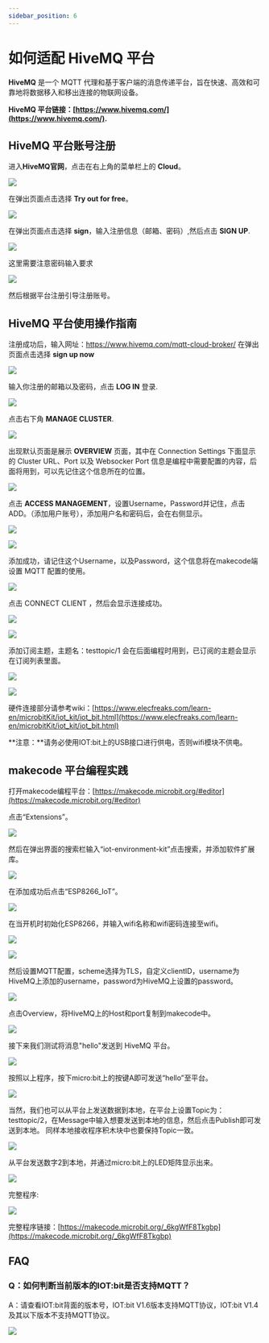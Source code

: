```yaml
---
sidebar_position: 6
---
```

# 如何适配 HiveMQ 平台

**HiveMQ** 是一个 MQTT 代理和基于客户端的消息传递平台，旨在快速、高效和可靠地将数据移入和移出连接的物联网设备。

**HiveMQ 平台链接：[https://www.hivemq.com/](https://www.hivemq.com/).**

## HiveMQ 平台账号注册

进入**HiveMQ官网**，点击在右上角的菜单栏上的 **Cloud**。

![](./images/IOT_HiveMQ_01.png)

在弹出页面点击选择 **Try out for free**。

![](./images/IOT_HiveMQ_02.png)

在弹出页面点击选择 **sign**，输入注册信息（邮箱、密码）,然后点击 **SIGN UP**.

![](./images/IOT_HiveMQ_03.png)

这里需要注意密码输入要求

![](./images/IOT_HiveMQ_04.png)

然后根据平台注册引导注册账号。

## HiveMQ 平台使用操作指南

注册成功后，输入网址：https://www.hivemq.com/mqtt-cloud-broker/
在弹出页面点击选择 **sign up now**

![](./images/IOT_HiveMQ_02.png)

输入你注册的邮箱以及密码，点击 **LOG IN** 登录.

![](./images/IOT_HiveMQ_05.png)

点击右下角 **MANAGE CLUSTER**.

![](./images/IOT_HiveMQ_06.png)

出现默认页面是展示 **OVERVIEW** 页面，其中在 Connection Settings 下面显示的 Cluster URL、Port 以及 Websocker Port 信息是编程中需要配置的内容，后面将用到，可以先记住这个信息所在的位置。

![](./images/IOT_HiveMQ_07.png)

点击 **ACCESS MANAGEMENT**，设置Username，Password并记住，点击ADD。（添加用户账号），添加用户名和密码后，会在右侧显示。

![](./images/IOT_HiveMQ_08.png)

![](./images/IOT_HiveMQ_09.png)

添加成功，请记住这个Username，以及Password，这个信息将在makecode端设置 MQTT 配置的使用。

![](./images/IOT_HiveMQ_10.png)



点击 CONNECT CLIENT ，然后会显示连接成功。

![](./images/IOT_HiveMQ_10_1.png)

![](./images/IOT_HiveMQ_10_2.png)

添加订阅主题，主题名：testtopic/1 会在后面编程时用到，已订阅的主题会显示在订阅列表里面。

![](./images/IOT_HiveMQ_10_3.png)



![](./images/IOT_HiveMQ_10_4.png)



硬件连接部分请参考wiki：[https://www.elecfreaks.com/learn-en/microbitKit/iot_kit/iot_bit.html](https://www.elecfreaks.com/learn-en/microbitKit/iot_kit/iot_bit.html)

**注意：**请务必使用IOT:bit上的USB接口进行供电，否则wifi模块不供电。

## makecode 平台编程实践

打开makecode编程平台：[https://makecode.microbit.org/#editor](https://makecode.microbit.org/#editor)

点击“Extensions”。

![](./images/IOT_HiveMQ_11.png)

然后在弹出界面的搜索栏输入“iot-environment-kit”点击搜索，并添加软件扩展库。

![](./images/IOT_HiveMQ_12.png)

在添加成功后点击“ESP8266_IoT”。

![](./images/IOT_HiveMQ_13.png)

在当开机时初始化ESP8266，并输入wifi名称和wifi密码连接至wifi。

![](./images/IOT_HiveMQ_14_1.png)



![](./images/IOT_HiveMQ_14.png)

然后设置MQTT配置，scheme选择为TLS，自定义clientID，username为HiveMQ上添加的username，password为HiveMQ上设置的password。

![](./images/IOT_HiveMQ_15.png)

点击Overview，将HiveMQ上的Host和port复制到makecode中。

![](./images/IOT_HiveMQ_16.png)

接下来我们测试将消息"hello"发送到 HiveMQ 平台。

![](./images/IOT_HiveMQ_22.png)

按照以上程序，按下micro:bit上的按键A即可发送“hello”至平台。

![](./images/IOT_HiveMQ_23.png)

当然，我们也可以从平台上发送数据到本地，在平台上设置Topic为：testtopic/2，在Message中输入想要发送到本地的信息，然后点击Publish即可发送到本地。
同样本地接收程序积木块中也要保持Topic一致。

![](./images/IOT_HiveMQ_24.png)

从平台发送数字2到本地，并通过micro:bit上的LED矩阵显示出来。

![](./images/IOT_HiveMQ_25.png)

完整程序:

![](./images/IOT_HiveMQ_26.png)

完整程序链接：[https://makecode.microbit.org/_6kgWfF8Tkgbp](https://makecode.microbit.org/_6kgWfF8Tkgbp)


## FAQ

### Q：如何判断当前版本的IOT:bit是否支持MQTT？
A：请查看IOT:bit背面的版本号，IOT:bit V1.6版本支持MQTT协议，IOT:bit V1.4及其以下版本不支持MQTT协议。

![](./images/IOT_HiveMQ_27.png)
